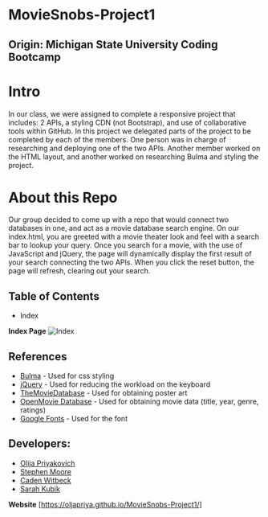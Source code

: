 # MovieSnobs-Project1
## Origin: Michigan State University Coding Bootcamp 

# Intro
In our class, we were assigned to complete a responsive project that includes: 2 APIs, a styling CDN (not Bootstrap), and use of collaborative tools within GitHub. In this project we delegated parts of the project to be completed by each of the members. One person was in charge of researching and deploying one of the two APIs. Another member worked on the HTML layout, and another worked on researching Bulma and styling the project.

# About this Repo
Our group decided to come up with a repo that would connect two databases in one, and act as a movie database search engine. On our index.html, you are greeted with a movie theater look and feel with a search bar to lookup your query. Once you search for a movie, with the use of JavaScript and jQuery, the page will dynamically display the first result of your search connecting the two APIs. When you click the reset button, the page will refresh, clearing out your search.

## Table of Contents
- Index

**Index Page**
![Index](assets/screenshot.png)


## References
- [Bulma](https://bulma.io) - Used for css styling
- [jQuery](https://jquery.com) - Used for reducing the workload on the keyboard
- [TheMovieDatabase](https://www.themoviedb.org) - Used for obtaining poster art
- [OpenMovie Database](https://www.omdbapi.com) - Used for obtaining movie data (title, year, genre, ratings)
- [Google Fonts](https://fonts.google.com) - Used for the font


## Developers:
- [Olija Priyakovich](https://github.com/oljapriya)
- [Stephen Moore](https://github.com/stephenmoore33)
- [Caden Witbeck](https://github.com/CadenWit)
- [Sarah Kubik](https://github.com/SarahKubik)

**Website**
[https://oljapriya.github.io/MovieSnobs-Project1/]

